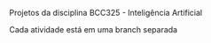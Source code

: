 Projetos da disciplina BCC325 - Inteligência Artificial

Cada atividade está em uma branch separada
